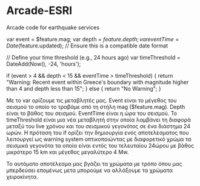 # Arcade-ESRI
Arcade code for earthquake services

var event = $feature.mag;
var depth = $feature.depth;
var eventTime = Date($feature.updated); // Ensure this is a compatible date format

// Define your time threshold (e.g., 24 hours ago)
var timeThreshold = DateAdd(Now(), -24, 'hours');

if (event > 4 && depth < 15 && eventTime > timeThreshold) {
    return "Warning: Recent event within Greece's boundary with magnitude higher than 4 and depth less than 15";
} else {
    return "No Warning";
}

Με το var ορίζουμε τις μεταβλητές μας.
Event είναι το μέγεθος του σεισμού το οποίο το τραβάμε από τη στήλη mag ($feature.mag).
Depth είναι το βάθος του σεισμού.
EventTime είναι η ώρα του σεισμού.
Το timeThreshold είναι μια νέα μεταβλητή στην οποία λαμβάνει τη διαφορά μεταξύ του live χρόνου και του σεισμικού γεγονότος σε ένα διάστημα 24 ωρών.
Η πρόταση του if ορίζει την δημιουργία ενός αποτελέσματος που λειτουργεί ως warning system οπτικοποιώντας με διαφορετικό χρώμα τα σεισμικά γεγονότα τα οποία είναι εντός του τελευταίου 24ώρου με βάθος μικρότερο 15 km και μέγεθος μεγαλύτερο 4 Mw. 
  
Το αυτόματο αποτέλεσμα μας βγάζει τα χρώματα με τρόπο όπου μας μπερδεύσει επομένως μετα μπορούμε να αλλάξουμε τα χρώματα χειροκίνητα.


